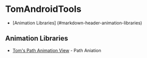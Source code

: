 # TomAndroidTools
* [Animation Libraries] (#markdown-header-animation-libraries)

## Animation Libraries
* [Tom's Path Animation View](https://github.com/tspaulding0222/TomAndroidAnimatePathView) - Path Aniation
